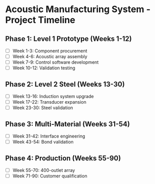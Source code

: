 # Acoustic Manufacturing System - Project Timeline

## Phase 1: Level 1 Prototype (Weeks 1-12)
- [ ] Week 1-3: Component procurement
- [ ] Week 4-6: Acoustic array assembly  
- [ ] Week 7-9: Control software development
- [ ] Week 10-12: Validation testing

## Phase 2: Level 2 Steel (Weeks 13-30)
- [ ] Week 13-16: Induction system upgrade
- [ ] Week 17-22: Transducer expansion
- [ ] Week 23-30: Steel validation

## Phase 3: Multi-Material (Weeks 31-54)
- [ ] Week 31-42: Interface engineering
- [ ] Week 43-54: Bond validation

## Phase 4: Production (Weeks 55-90)
- [ ] Week 55-70: 400-outlet array
- [ ] Week 71-90: Customer qualification